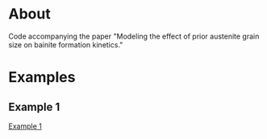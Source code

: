 # About

Code accompanying the paper "Modeling the effect of prior austenite grain size on bainite formation kinetics."

# Examples

## Example 1
[Example 1](Example1.py)
